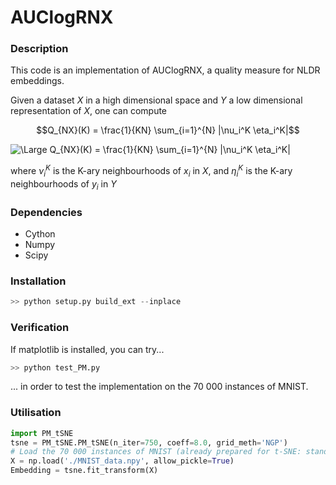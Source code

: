 # AUClogRNX

### Description

This code is an implementation of AUClogRNX, a quality measure for NLDR embeddings.

Given a dataset $`X`$ in a high dimensional space and $`Y`$ a low dimensional representation of $`X`$, one can compute
```math
Q_{NX}(K) = \frac{1}{KN} \sum_{i=1}^{N} |\nu_i^K \eta_i^K|
```
<img src="https://latex.codecogs.com/svg.latex?\Large&space;Q_{NX}(K) = \frac{1}{KN} \sum_{i=1}^{N} |\nu_i^K \eta_i^K|" title="\Large Q_{NX}(K) = \frac{1}{KN} \sum_{i=1}^{N} |\nu_i^K \eta_i^K|" />

where $`\nu_i^K`$ is the K-ary neighbourhoods of $`x_i`$ in $`X`$, and $`\eta_i^K`$ is the K-ary neighbourhoods of $`y_i`$ in $`Y`$

### Dependencies

* Cython
* Numpy
* Scipy

### Installation

```python
>> python setup.py build_ext --inplace
```

### Verification

If matplotlib is installed, you can try...

```python
>> python test_PM.py
```

... in order to test the implementation on the 70 000 instances of MNIST.

### Utilisation

```python
import PM_tSNE
tsne = PM_tSNE.PM_tSNE(n_iter=750, coeff=8.0, grid_meth='NGP')
# Load the 70 000 instances of MNIST (already prepared for t-SNE: standardized + reduced to 50 features with PCA)
X = np.load('./MNIST_data.npy', allow_pickle=True)
Embedding = tsne.fit_transform(X)
```
